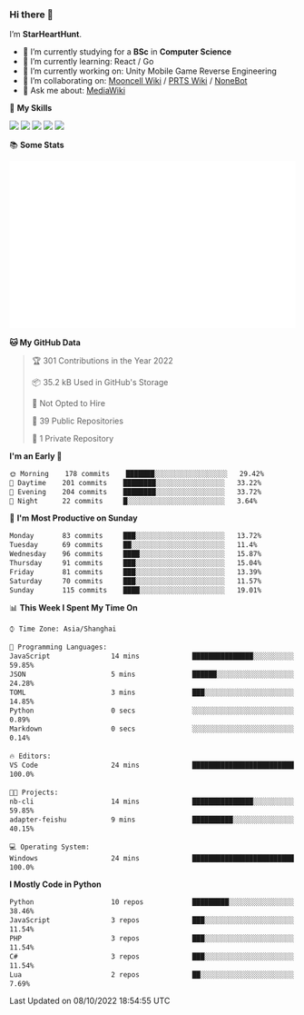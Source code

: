 ### Hi there 👋

I’m **StarHeartHunt**.

- 🏫 I’m currently studying for a **BSc** in **Computer Science**
- 🌱 I’m currently learning: React / Go
- 🔭 I’m currently working on: Unity Mobile Game Reverse Engineering
- 👯 I’m collaborating on: [Mooncell Wiki](https://fgo.wiki/) / [PRTS Wiki](http://prts.wiki/) / [NoneBot](https://github.com/nonebot)
- 💬 Ask me about: [MediaWiki](https://www.mediawiki.org)

🌟 **My Skills**

![](https://img.shields.io/badge/-Python-3e74a2?style=flat-square&logo=Python&logoColor=fff)
![](https://img.shields.io/badge/-Vue-4fc08d?style=flat-square&logo=vue.js&logoColor=fff)
![](https://img.shields.io/badge/-Node.js-339933?style=flat-square&logo=node.js&logoColor=fff)
![](https://img.shields.io/badge/-Linux-000000?style=flat-square&logo=Linux&logoColor=fff)
![](https://img.shields.io/badge/-Dotnet-512bd4?style=flat-square&logo=.net&logoColor=fff)

📚 **Some Stats**

![](https://github.com/StarHeartHunt/github-stats/blob/master/generated/overview.svg)

<!--START_SECTION:waka-->
**🐱 My GitHub Data** 

> 🏆 301 Contributions in the Year 2022
 > 
> 📦 35.2 kB Used in GitHub's Storage 
 > 
> 🚫 Not Opted to Hire
 > 
> 📜 39 Public Repositories 
 > 
> 🔑 1 Private Repository 
 > 
**I'm an Early 🐤** 

```text
🌞 Morning    178 commits    ███████░░░░░░░░░░░░░░░░░░   29.42% 
🌆 Daytime    201 commits    ████████░░░░░░░░░░░░░░░░░   33.22% 
🌃 Evening    204 commits    ████████░░░░░░░░░░░░░░░░░   33.72% 
🌙 Night      22 commits     █░░░░░░░░░░░░░░░░░░░░░░░░   3.64%

```
📅 **I'm Most Productive on Sunday** 

```text
Monday       83 commits     ███░░░░░░░░░░░░░░░░░░░░░░   13.72% 
Tuesday      69 commits     ██░░░░░░░░░░░░░░░░░░░░░░░   11.4% 
Wednesday    96 commits     ████░░░░░░░░░░░░░░░░░░░░░   15.87% 
Thursday     91 commits     ███░░░░░░░░░░░░░░░░░░░░░░   15.04% 
Friday       81 commits     ███░░░░░░░░░░░░░░░░░░░░░░   13.39% 
Saturday     70 commits     ███░░░░░░░░░░░░░░░░░░░░░░   11.57% 
Sunday       115 commits    ████░░░░░░░░░░░░░░░░░░░░░   19.01%

```


📊 **This Week I Spent My Time On** 

```text
⌚︎ Time Zone: Asia/Shanghai

💬 Programming Languages: 
JavaScript               14 mins             ███████████████░░░░░░░░░░   59.85% 
JSON                     5 mins              ██████░░░░░░░░░░░░░░░░░░░   24.28% 
TOML                     3 mins              ███░░░░░░░░░░░░░░░░░░░░░░   14.85% 
Python                   0 secs              ░░░░░░░░░░░░░░░░░░░░░░░░░   0.89% 
Markdown                 0 secs              ░░░░░░░░░░░░░░░░░░░░░░░░░   0.14%

🔥 Editors: 
VS Code                  24 mins             █████████████████████████   100.0%

🐱‍💻 Projects: 
nb-cli                   14 mins             ███████████████░░░░░░░░░░   59.85% 
adapter-feishu           9 mins              ██████████░░░░░░░░░░░░░░░   40.15%

💻 Operating System: 
Windows                  24 mins             █████████████████████████   100.0%

```

**I Mostly Code in Python** 

```text
Python                   10 repos            █████████░░░░░░░░░░░░░░░░   38.46% 
JavaScript               3 repos             ███░░░░░░░░░░░░░░░░░░░░░░   11.54% 
PHP                      3 repos             ███░░░░░░░░░░░░░░░░░░░░░░   11.54% 
C#                       3 repos             ███░░░░░░░░░░░░░░░░░░░░░░   11.54% 
Lua                      2 repos             ██░░░░░░░░░░░░░░░░░░░░░░░   7.69%

```



 Last Updated on 08/10/2022 18:54:55 UTC
<!--END_SECTION:waka-->
